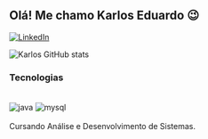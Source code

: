 ## Olá! Me chamo Karlos Eduardo 😉

[![LinkedIn](https://img.shields.io/badge/LinkedIn-0077B5?style=for-the-badge&logo=linkedin&logoColor=white)](https://www.linkedin.com/in/karlos-kaminski/)

![Karlos GitHub stats](https://github-readme-stats.vercel.app/api?username=KarlosEKaminski&show_icons=true&theme=transparent)

### Tecnologias
<div style="display: inline_block"><br>
  <img align="center" alt="java" src="https://img.shields.io/badge/Java-ED8B00?style=for-the-badge&logo=java&logoColor=white">
  <img align="center" alt="mysql" src="https://img.shields.io/badge/MySQL-4479A1.svg?style=for-the-badge&logo=MySQL&logoColor=white">
</div><br>
Cursando Análise e Desenvolvimento de Sistemas.

